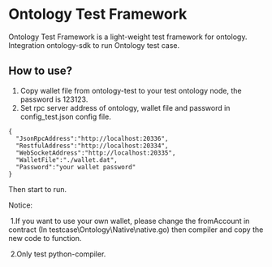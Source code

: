 # Ontology Test Framework
Ontology Test Framework is a light-weight test framework for ontology. Integration ontology-sdk to run Ontology test case.

## How to use?

1. Copy wallet file from ontology-test to your test ontology node, the password is 123123.
2. Set rpc server address of ontology, wallet file and password in config_test.json config file.

```
{
  "JsonRpcAddress":"http://localhost:20336",
  "RestfulAddress":"http://localhost:20334",
  "WebSocketAddress":"http://localhost:20335",
  "WalletFile":"./wallet.dat",
  "Password":"your wallet password"
}
```

Then start to run.

Notice:

​	1.If you want to use your own wallet, please change the fromAccount in contract (In testcase\Ontology\Native\native.go) then compiler and copy the new code to function.

​	2.Only test python-compiler.